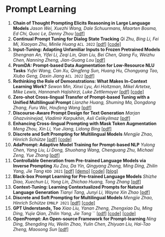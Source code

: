 # Prompt Learning

1. **Chain of Thought Prompting Elicits Reasoning in Large Language Models** *Jason Wei, Xuezhi Wang, Dale Schuurmans, Maarten Bosma, Ed Chi, Quoc Le, Denny Zhou* [[pdf]](https://arxiv.org/abs/2201.11903)
1. **Continual Prompt Tuning for Dialog State Tracking** *Qi Zhu, Bing Li, Fei Mi, Xiaoyan Zhu, Minlie Huang* `ACL 2022` [[pdf]](https://arxiv.org/abs/2203.06654) [[code]](https://github.com/thu-coai/CPT4DST)
1. **Input-Tuning: Adapting Unfamiliar Inputs to Frozen Pretrained Models** *Shengnan An, Yifei Li, Zeqi Lin, Qian Liu, Bei Chen, Qiang Fu, Weizhu Chen, Nanning Zheng, Jian-Guang Lou* [[pdf]](https://arxiv.org/abs/2203.03131)
2. **PromDA: Prompt-based Data Augmentation for Low-Resource NLU Tasks** *Yufei Wang, Can Xu, Qingfeng Sun, Huang Hu, Chongyang Tao, Xiubo Geng, Daxin Jiang* `ACL 2022` [[pdf]](https://arxiv.org/abs/2202.12499)
3. **Rethinking the Role of Demonstrations: What Makes In-Context Learning Work?** *Sewon Min, Xinxi Lyu, Ari Holtzman, Mikel Artetxe, Mike Lewis, Hannaneh Hajishirzi, Luke Zettlemoyer* [[pdf]](https://arxiv.org/abs/2202.12837) [[code]](https://github.com/Alrope123/rethinking-demonstrations)
4. **Zero-shot Cross-lingual Transfer of Prompt-based Tuning with a Unified Multilingual Prompt** *Lianzhe Huang, Shuming Ma, Dongdong Zhang, Furu Wei, Houfeng Wang* [[pdf]](https://arxiv.org/abs/2202.11451)
5. **Discourse-Aware Prompt Design for Text Generation** *Marjan Ghazvininejad, Vladimir Karpukhin, Asli Celikyilmaz* [[pdf]](https://arxiv.org/abs/2112.05717)
6. **Enhancing Cross-lingual Prompting with Mask Token Augmentation** *Meng Zhou, Xin Li, Yue Jiang, Lidong Bing* [[pdf]](https://arxiv.org/abs/2202.07255)
7. **Discrete and Soft Prompting for Multilingual Models** *Mengjie Zhao, Hinrich Schütze* [[pdf]](https://aclanthology.org/2021.emnlp-main.672/) [[code]](https://github.com/mprompting/xlmrprompt)
8. **AdaPrompt: Adaptive Model Training for Prompt-based NLP** *Yulong Chen, Yang Liu, Li Dong, Shuohang Wang, Chenguang Zhu, Michael Zeng, Yue Zhang* [[pdf]](https://arxiv.org/abs/2202.04824)
9. **Controllable Generation from Pre-trained Language Models via Inverse Prompting** *Xu Zou, Da Yin, Qingyang Zhong, Ming Ding, Zhilin Yang, Jie Tang* `KDD 2021` [[pdf]](https://arxiv.org/abs/2103.10685) [[demo]](https://pretrain.aminer.cn/apps/poetry.html) [[code]](https://github.com/THUDM/iPrompt) [[blog]](https://mp.weixin.qq.com/s/3BZkTw-2AIsLQGbeIvI-yg)
10. **Black-box Prompt Learning for Pre-trained Language Models** *Shizhe Diao, Xuechun Li, Yong Lin, Zhichao Huang, Tong Zhang* [[pdf]](https://arxiv.org/abs/2201.08531)
11. **Context-Tuning: Learning Contextualized Prompts for Natural Language Generation** *Tianyi Tang, Junyi Li, Wayne Xin Zhao* [[pdf]](https://arxiv.org/abs/2201.08670)
12. **Discrete and Soft Prompting for Multilingual Models** *Mengjie Zhao, Hinrich Schütze* `EMNLP 2021` [[pdf]](https://aclanthology.org/2021.emnlp-main.672/) [[code]](https://github.com/mprompting/xlmrprompt)
13. **GPT Understands, Too** *Xiao Liu, Yanan Zheng, Zhengxiao Du, Ming Ding, Yujie Qian, Zhilin Yang, Jie Tang* `` [[pdf]](https://arxiv.org/abs/2103.10385) [[code]](https://github.com/THUDM/P-tuning) [[code]](https://github.com/bojone/P-tuning)
3. **OpenPrompt: An Open-source Framework for Prompt-learning** *Ning Ding, Shengding Hu, Weilin Zhao, Yulin Chen, Zhiyuan Liu, Hai-Tao Zheng, Maosong Sun* [[pdf]](https://arxiv.org/abs/2111.01998)

